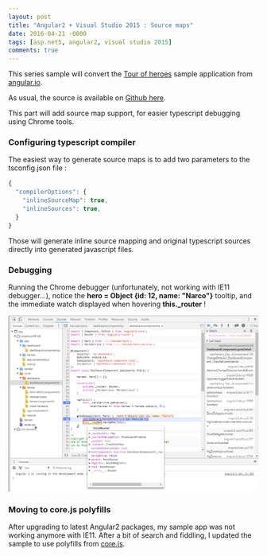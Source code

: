 ```yaml
---
layout: post
title: "Angular2 + Visual Studio 2015 : Source maps"
date: 2016-04-21 -0800
tags: [asp.net5, angular2, visual studio 2015]
comments: true
---
```


This series sample will convert the [Tour of heroes](https://angular.io/docs/ts/latest/tutorial/) sample application from [angular.io](https://angular.io/docs). 

As usual, the source is available on [Github here](https://github.com/mathieubrun/Samples.Angular2/tree/dev-part-4).

This part will add source map support, for easier typescript debugging using Chrome tools.

### Configuring typescript compiler

The easiest way to generate source maps is to add two parameters to the tsconfig.json file :

```` javascript
{
  "compilerOptions": {
    "inlineSourceMap": true,
    "inlineSources": true,
  }
}
````

Those will generate inline source mapping and original typescript sources directly into generated javascript files.

### Debugging

Running the Chrome debugger (unfortunately, not working with IE11 debugger...), notice the **hero = Object {id: 12, name: "Narco"}** tooltip, and the immediate watch displayed when hovering **this._router** !

![Chrome debugger](/img/2016-04-21-aspnet-5-angular-2-part4-source-mapping-chrome.png)

### Moving to core.js polyfills

After upgrading to latest Angular2 packages, my sample app was not working anymore with IE11. After a bit of search and fiddling, I updated the sample to use polyfills from [core.js](https://github.com/zloirock/core-js).